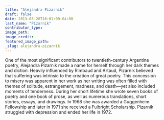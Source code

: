 ```yaml
---
title: "Alejandra Pizarnik"
draft: false
date: 2013-05-20T16:01:00-04:00
last_name: "Pizarnik"
contributor_type:
image_path:
image_credit:
featured_image_path:
_slug: alejandra-pizarnik
---
```


One of the most significant contributors to twentieth-century Argentine poetry, Alejandra Pizarnik made a name for herself through her dark themes and diction. Heavily influenced by Rimbaud and Artaud, Pizarnik believed that suffering was intrinsic to the creation of great poetry. This concession to misery was apparent in her work as her writing was often filled with themes of solitude, estrangement, madness, and death—yet also included moments of tenderness. During her short lifetime she wrote seven books of poetry and one book of prose, as well as numerous translations, short stories, essays, and drawings. In 1968 she was awarded a Guggenheim Fellowship and later in 1971 she received a Fulbright Scholarship. Pizarnik struggled with depression and ended her life in 1972.

